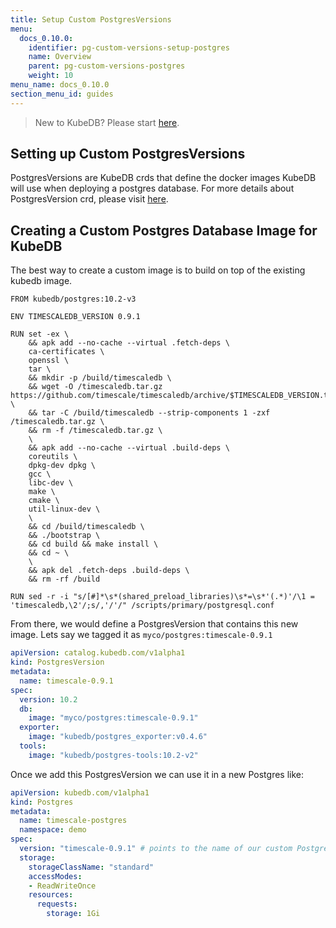 ```yaml
---
title: Setup Custom PostgresVersions
menu:
  docs_0.10.0:
    identifier: pg-custom-versions-setup-postgres
    name: Overview
    parent: pg-custom-versions-postgres
    weight: 10
menu_name: docs_0.10.0
section_menu_id: guides
---
```

> New to KubeDB? Please start [here](/docs/concepts/README.md).

## Setting up Custom PostgresVersions

PostgresVersions are KubeDB crds that define the docker images KubeDB will use when deploying a postgres database. For more details about PostgresVersion crd, please visit [here](/docs/concepts/catalog/postgres.md).

## Creating a Custom Postgres Database Image for KubeDB

The best way to create a custom image is to build on top of the existing kubedb image.

```docker
FROM kubedb/postgres:10.2-v3

ENV TIMESCALEDB_VERSION 0.9.1

RUN set -ex \
    && apk add --no-cache --virtual .fetch-deps \
    ca-certificates \
    openssl \
    tar \
    && mkdir -p /build/timescaledb \
    && wget -O /timescaledb.tar.gz https://github.com/timescale/timescaledb/archive/$TIMESCALEDB_VERSION.tar.gz \
    && tar -C /build/timescaledb --strip-components 1 -zxf /timescaledb.tar.gz \
    && rm -f /timescaledb.tar.gz \
    \
    && apk add --no-cache --virtual .build-deps \
    coreutils \
    dpkg-dev dpkg \
    gcc \
    libc-dev \
    make \
    cmake \
    util-linux-dev \
    \
    && cd /build/timescaledb \
    && ./bootstrap \
    && cd build && make install \
    && cd ~ \
    \
    && apk del .fetch-deps .build-deps \
    && rm -rf /build

RUN sed -r -i "s/[#]*\s*(shared_preload_libraries)\s*=\s*'(.*)'/\1 = 'timescaledb,\2'/;s/,'/'/" /scripts/primary/postgresql.conf
```

From there, we would define a PostgresVersion that contains this new image. Lets say we tagged it as `myco/postgres:timescale-0.9.1`

```yaml
apiVersion: catalog.kubedb.com/v1alpha1
kind: PostgresVersion
metadata:
  name: timescale-0.9.1
spec:
  version: 10.2
  db:
    image: "myco/postgres:timescale-0.9.1"
  exporter:
    image: "kubedb/postgres_exporter:v0.4.6"
  tools:
    image: "kubedb/postgres-tools:10.2-v2"
```

Once we add this PostgresVersion we can use it in a new Postgres like:

```yaml
apiVersion: kubedb.com/v1alpha1
kind: Postgres
metadata:
  name: timescale-postgres
  namespace: demo
spec:
  version: "timescale-0.9.1" # points to the name of our custom PostgresVersion
  storage:
    storageClassName: "standard"
    accessModes:
    - ReadWriteOnce
    resources:
      requests:
        storage: 1Gi
```
